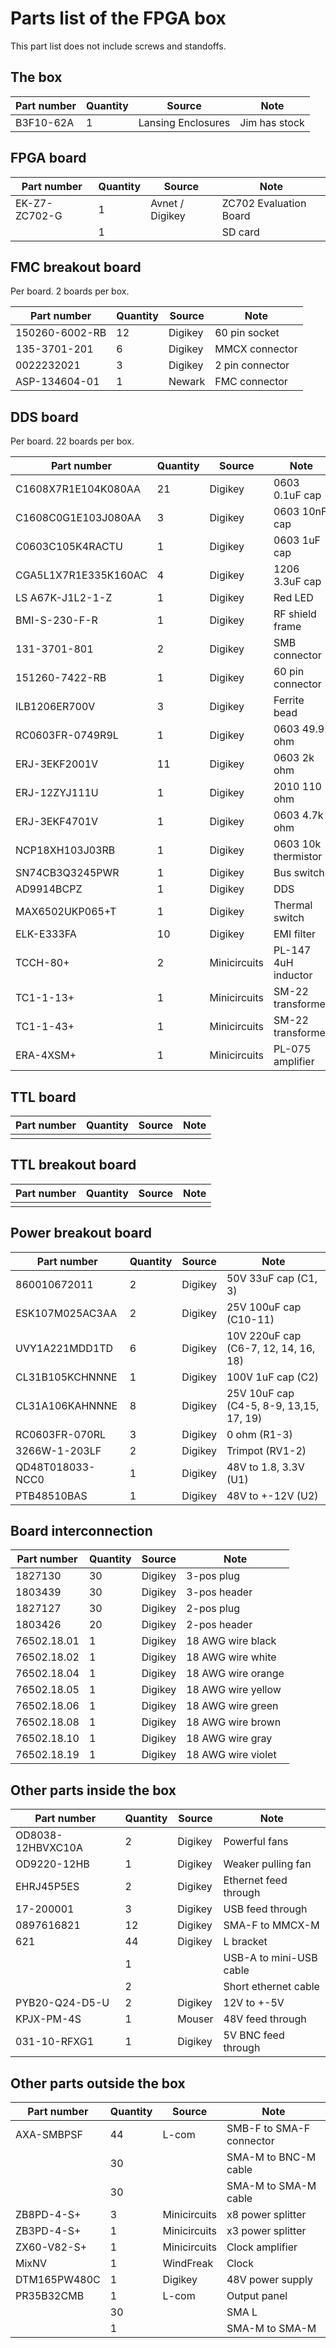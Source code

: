 # Parts list of the FPGA box

This part list does not include screws and standoffs.

## The box

|        Part number|Quantity|            Source|                  Note|
|-------------------|--------|------------------|----------------------|
|          B3F10-62A|       1|Lansing Enclosures|         Jim has stock|


## FPGA board

|        Part number|Quantity|         Source|                  Note|
|-------------------|--------|---------------|----------------------|
|      EK-Z7-ZC702-G|       1|Avnet / Digikey|ZC702 Evaluation Board|
|                   |       1|               |               SD card|

## FMC breakout board

Per board. 2 boards per box.

|        Part number|Quantity|         Source|                  Note|
|-------------------|--------|---------------|----------------------|
|     150260-6002-RB|      12|        Digikey|         60 pin socket|
|       135-3701-201|       6|        Digikey|        MMCX connector|
|         0022232021|       3|        Digikey|       2 pin connector|
|      ASP-134604-01|       1|         Newark|         FMC connector|

## DDS board

Per board. 22 boards per box.

|         Part number|Quantity|         Source|                  Note|
|--------------------|--------|---------------|----------------------|
| C1608X7R1E104K080AA|      21|        Digikey|        0603 0.1uF cap|
| C1608C0G1E103J080AA|       3|        Digikey|         0603 10nF cap|
|    C0603C105K4RACTU|       1|        Digikey|          0603 1uF cap|
|CGA5L1X7R1E335K160AC|       4|        Digikey|        1206 3.3uF cap|
|    LS A67K-J1L2-1-Z|       1|        Digikey|               Red LED|
|       BMI-S-230-F-R|       1|        Digikey|       RF shield frame|
|        131-3701-801|       2|        Digikey|         SMB connector|
|      151260-7422-RB|       1|        Digikey|      60 pin connector|
|       ILB1206ER700V|       3|        Digikey|          Ferrite bead|
|    RC0603FR-0749R9L|       1|        Digikey|         0603 49.9 ohm|
|       ERJ-3EKF2001V|      11|        Digikey|           0603 2k ohm|
|       ERJ-12ZYJ111U|       1|        Digikey|          2010 110 ohm|
|       ERJ-3EKF4701V|       1|        Digikey|         0603 4.7k ohm|
|     NCP18XH103J03RB|       1|        Digikey|   0603 10k thermistor|
|     SN74CB3Q3245PWR|       1|        Digikey|            Bus switch|
|          AD9914BCPZ|       1|        Digikey|                   DDS|
|     MAX6502UKP065+T|       1|        Digikey|        Thermal switch|
|          ELK-E333FA|      10|        Digikey|            EMI filter|
|            TCCH-80+|       2|   Minicircuits|   PL-147 4uH inductor|
|           TC1-1-13+|       1|   Minicircuits|     SM-22 transformer|
|           TC1-1-43+|       1|   Minicircuits|     SM-22 transformer|
|           ERA-4XSM+|       1|   Minicircuits|      PL-075 amplifier|

## TTL board

<TODO>

|         Part number|Quantity|         Source|                  Note|
|--------------------|--------|---------------|----------------------|
|                   |       |               |               |

## TTL breakout board

<TODO>

|        Part number|Quantity|         Source|                  Note|
|-------------------|--------|---------------|----------------------|
|                   |       |               |               |

## Power breakout board

|      Part number|Quantity|   Source|                                   Note|
|-----------------|--------|---------|---------------------------------------|
|     860010672011|       2|  Digikey|                   50V 33uF cap (C1, 3)|
|  ESK107M025AC3AA|       2|  Digikey|                 25V 100uF cap (C10-11)|
|   UVY1A221MDD1TD|       6|  Digikey|   10V 220uF cap (C6-7, 12, 14, 16, 18)|
|  CL31B105KCHNNNE|       1|  Digikey|                      100V 1uF cap (C2)|
|  CL31A106KAHNNNE|       8|  Digikey|25V 10uF cap (C4-5, 8-9, 13,15, 17, 19)|
|   RC0603FR-070RL|       3|  Digikey|                           0 ohm (R1-3)|
|    3266W-1-203LF|       2|  Digikey|                        Trimpot (RV1-2)|
| QD48T018033-NCC0|       1|  Digikey|                  48V to 1.8, 3.3V (U1)|
|      PTB48510BAS|       1|  Digikey|                      48V to +-12V (U2)|

## Board interconnection

|        Part number|Quantity|         Source|                  Note|
|-------------------|--------|---------------|----------------------|
|            1827130|      30|        Digikey|            3-pos plug|
|            1803439|      30|        Digikey|          3-pos header|
|            1827127|      30|        Digikey|            2-pos plug|
|            1803426|      20|        Digikey|          2-pos header|
|        76502.18.01|       1|        Digikey|     18 AWG wire black|
|        76502.18.02|       1|        Digikey|     18 AWG wire white|
|        76502.18.04|       1|        Digikey|    18 AWG wire orange|
|        76502.18.05|       1|        Digikey|    18 AWG wire yellow|
|        76502.18.06|       1|        Digikey|     18 AWG wire green|
|        76502.18.08|       1|        Digikey|     18 AWG wire brown|
|        76502.18.10|       1|        Digikey|      18 AWG wire gray|
|        76502.18.19|       1|        Digikey|    18 AWG wire violet|

## Other parts inside the box

|        Part number|Quantity|         Source|                   Note|
|-------------------|--------|---------------|-----------------------|
|  OD8038-12HBVXC10A|       2|        Digikey|          Powerful fans|
|        OD9220-12HB|       1|        Digikey|     Weaker pulling fan|
|         EHRJ45P5ES|       2|        Digikey|  Ethernet feed through|
|          17-200001|       3|        Digikey|       USB feed through|
|         0897616821|      12|        Digikey|        SMA-F to MMCX-M|
|                621|      44|        Digikey|              L bracket|
|                   |       1|               |USB-A to mini-USB cable|
|                   |       2|               |   Short ethernet cable|
|     PYB20-Q24-D5-U|       2|        Digikey|            12V to +-5V|
|         KPJX-PM-4S|       1|         Mouser|       48V feed through|
|       031-10-RFXG1|       1|        Digikey|    5V BNC feed through|

## Other parts outside the box

|        Part number|Quantity|         Source|                    Note|
|-------------------|--------|---------------|------------------------|
|         AXA-SMBPSF|      44|          L-com|SMB-F to SMA-F connector|
|             <TODO>|      30|               |    SMA-M to BNC-M cable|
|             <TODO>|      30|               |    SMA-M to SMA-M cable|
|         ZB8PD-4-S+|       3|   Minicircuits|       x8 power splitter|
|         ZB3PD-4-S+|       1|   Minicircuits|       x3 power splitter|
|        ZX60-V82-S+|       1|   Minicircuits|         Clock amplifier|
|              MixNV|       1|      WindFreak|                   Clock|
|       DTM165PW480C|       1|        Digikey|        48V power supply|
|         PR35B32CMB|       1|          L-com|            Output panel|
|             <TODO>|      30|               |                   SMA L|
|             <TODO>|       1|               |          SMA-M to SMA-M|
